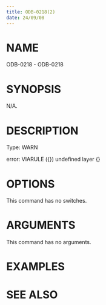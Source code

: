 ```yaml
---
title: ODB-0218(2)
date: 24/09/08
---
```


# NAME

ODB-0218 - ODB-0218

# SYNOPSIS

N/A.

# DESCRIPTION

Type: WARN

error: VIARULE ({}) undefined layer {}

# OPTIONS

This command has no switches.

# ARGUMENTS

This command has no arguments.

# EXAMPLES

# SEE ALSO
